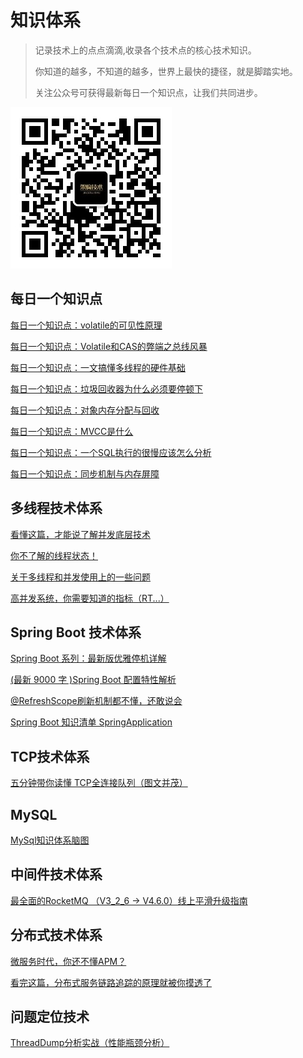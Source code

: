 # 知识体系
>记录技术上的点点滴滴,收录各个技术点的核心技术知识。
>
>你知道的越多，不知道的越多，世界上最快的捷径，就是脚踏实地。
>
>关注公众号可获得最新每日一个知识点，让我们共同进步。

![image](https://github.com/qianglu1989/technology/blob/main/pic/%E6%9E%B6%E6%9E%84%E6%8A%80%E6%9C%AF.jpg?raw=true)


## 每日一个知识点
[每日一个知识点：volatile的可见性原理](每日一个知识点/volatile的可见性原理.md)

[每日一个知识点：Volatile和CAS的弊端之总线风暴](每日一个知识点/Volatile和CAS的弊端之总线风暴.md)

[每日一个知识点：一文搞懂多线程的硬件基础](每日一个知识点/一文搞懂多线程的硬件基础.md)

[每日一个知识点：垃圾回收器为什么必须要停顿下](每日一个知识点/垃圾回收器为什么必须要停顿下.md)

[每日一个知识点：对象内存分配与回收](每日一个知识点/对象内存分配与回收.md)

[每日一个知识点：MVCC是什么](每日一个知识点/每日一个知识点：MVCC是什么.md)

[每日一个知识点：一个SQL执行的很慢应该怎么分析](每日一个知识点/每日一个知识点：一个%20SQL%20执行的很慢应该怎么分析.md)

[每日一个知识点：同步机制与内存屏障](每日一个知识点/每日一个知识点：同步机制与内存屏障.md)

## 多线程技术体系

[看懂这篇，才能说了解并发底层技术](多线程技术体系/看懂这篇，才能说了解并发底层技术.md)

[你不了解的线程状态！](多线程技术体系/你不了解的线程状态！.md)

[关于多线程和并发使用上的一些问题](多线程技术体系/关于多线程和并发使用上的一些问题.md)

[高并发系统，你需要知道的指标（RT...）](多线程技术体系/高并发系统，你需要知道的指标（RT...）%20.md)

 ## Spring Boot 技术体系
 [Spring Boot 系列：最新版优雅停机详解](SpringBoot技术体系/Spring%20Boot%20系列：最新版优雅停机详解.md)

[(最新 9000 字 )Spring Boot 配置特性解析](SpringBoot技术体系/(最新%209000%20字%20)Spring%20Boot%20配置特性解析.md)

[@RefreshScope刷新机制都不懂，还敢说会](SpringBoot技术体系/@RefreshScope%20刷新机制都不懂，还敢说会%3F.md)

[Spring Boot 知识清单 SpringApplication](SpringBoot技术体系/Spring%20Boot%20知识清单（一）SpringApplication.md)

## TCP技术体系

[五分钟带你读懂 TCP全连接队列（图文并茂）](TCP技术体系/五分钟带你读懂%20TCP全连接队列（图文并茂）.md)

## MySQL
[MySql知识体系脑图](MySql技术体系/MySql知识体系.pdf)

## 中间件技术体系

[最全面的RocketMQ （V3_2_6 -> V4.6.0）线上平滑升级指南 ](中间件技术体系/最全面的RocketMQ%20（V3_2_6%20-%3E%20V4.6.0）线上平滑升级指南%20.md)


## 分布式技术体系

[微服务时代，你还不懂APM？](分布式技术体系/微服务时代，你还不懂APM？.md)

[看完这篇，分布式服务链路追踪的原理就被你摸透了](分布式技术体系/看完这篇，分布式服务链路追踪的原理就被你摸透了.md)

## 问题定位技术

[ThreadDump分析实战（性能瓶颈分析）](问题定位技术/ThreadDump分析实战（性能瓶颈分析）.md)

